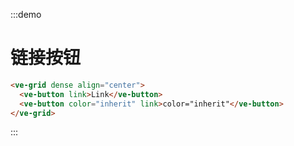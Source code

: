 :::demo

# 链接按钮

```html
<ve-grid dense align="center">
  <ve-button link>Link</ve-button>
  <ve-button color="inherit" link>color="inherit"</ve-button>
</ve-grid>
```

:::